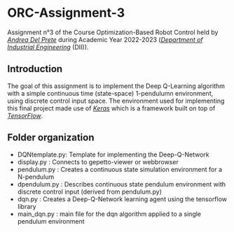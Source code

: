 # ORC-Assignment-3
Assignment n°3 of the Course Optimization-Based Robot Control held by [_Andrea Del Prete_](https://andreadelprete.github.io/) during Academic Year 2022-2023 ([_Department of Industrial Engineering_](https://www.dii.unitn.it/) (DII)).

## Introduction

The goal of this assignment is to implement the Deep Q-Learning algorithm with a simple continuous time (state-space) 1-pendulumn environment, using discrete control input space. The environment used for implementing this final project made use of [_Keras_](https://keras.io/) which is a framework built on top of [_TensorFlow_](https://www.tensorflow.org/).

## Folder organization
* DQNtemplate.py: Template for implementing the Deep-Q-Network
* display.py    : Connects to gepetto-viewer or webbrowser
* pendulum.py   : Creates a continuous state simulation environment for a N-pendulum
* dpendulum.py  : Describes continuous state pendulum environment with discrete control input (derived from pendulum.py)
* dqn.py        : Creates a Deep-Q-Network learning agent using the tensorflow library
* main_dqn.py   : main file for the dqn algorithm applied to a single pendulum environment

